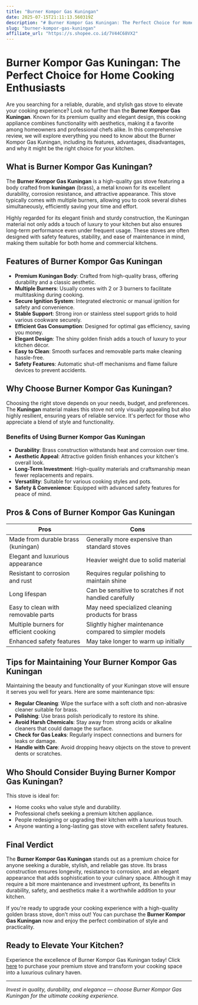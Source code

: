 ```yaml
---
title: "Burner Kompor Gas Kuningan"
date: 2025-07-15T21:11:13.560319Z
description: "# Burner Kompor Gas Kuningan: The Perfect Choice for Home Cooking Enthusiasts..."
slug: "burner-kompor-gas-kuningan"
affiliate_url: "https://s.shopee.co.id/7V44C68VX2"
---
```

# Burner Kompor Gas Kuningan: The Perfect Choice for Home Cooking Enthusiasts

Are you searching for a reliable, durable, and stylish gas stove to elevate your cooking experience? Look no further than the **Burner Kompor Gas Kuningan**. Known for its premium quality and elegant design, this cooking appliance combines functionality with aesthetics, making it a favorite among homeowners and professional chefs alike. In this comprehensive review, we will explore everything you need to know about the Burner Kompor Gas Kuningan, including its features, advantages, disadvantages, and why it might be the right choice for your kitchen.

## What is Burner Kompor Gas Kuningan?

The **Burner Kompor Gas Kuningan** is a high-quality gas stove featuring a body crafted from **kuningan** (brass), a metal known for its excellent durability, corrosion resistance, and attractive appearance. This stove typically comes with multiple burners, allowing you to cook several dishes simultaneously, efficiently saving your time and effort.

Highly regarded for its elegant finish and sturdy construction, the Kuningan material not only adds a touch of luxury to your kitchen but also ensures long-term performance even under frequent usage. These stoves are often designed with safety features, stability, and ease of maintenance in mind, making them suitable for both home and commercial kitchens.

## Features of Burner Kompor Gas Kuningan

- **Premium Kuningan Body**: Crafted from high-quality brass, offering durability and a classic aesthetic.
- **Multiple Burners**: Usually comes with 2 or 3 burners to facilitate multitasking during cooking.
- **Secure Ignition System**: Integrated electronic or manual ignition for safety and convenience.
- **Stable Support**: Strong iron or stainless steel support grids to hold various cookware securely.
- **Efficient Gas Consumption**: Designed for optimal gas efficiency, saving you money.
- **Elegant Design**: The shiny golden finish adds a touch of luxury to your kitchen décor.
- **Easy to Clean**: Smooth surfaces and removable parts make cleaning hassle-free.
- **Safety Features**: Automatic shut-off mechanisms and flame failure devices to prevent accidents.

## Why Choose Burner Kompor Gas Kuningan?

Choosing the right stove depends on your needs, budget, and preferences. The **Kuningan** material makes this stove not only visually appealing but also highly resilient, ensuring years of reliable service. It's perfect for those who appreciate a blend of style and functionality.

### Benefits of Using Burner Kompor Gas Kuningan

- **Durability**: Brass construction withstands heat and corrosion over time.
- **Aesthetic Appeal**: Attractive golden finish enhances your kitchen's overall look.
- **Long-Term Investment**: High-quality materials and craftsmanship mean fewer replacements and repairs.
- **Versatility**: Suitable for various cooking styles and pots.
- **Safety & Convenience**: Equipped with advanced safety features for peace of mind.

## Pros & Cons of Burner Kompor Gas Kuningan

| **Pros** | **Cons** |
|------------|--------------|
| Made from durable brass (kuningan) | Generally more expensive than standard stoves |
| Elegant and luxurious appearance | Heavier weight due to solid material |
| Resistant to corrosion and rust | Requires regular polishing to maintain shine |
| Long lifespan | Can be sensitive to scratches if not handled carefully |
| Easy to clean with removable parts | May need specialized cleaning products for brass |
| Multiple burners for efficient cooking | Slightly higher maintenance compared to simpler models |
| Enhanced safety features | May take longer to warm up initially |

## Tips for Maintaining Your Burner Kompor Gas Kuningan

Maintaining the beauty and functionality of your Kuningan stove will ensure it serves you well for years. Here are some maintenance tips:

- **Regular Cleaning**: Wipe the surface with a soft cloth and non-abrasive cleaner suitable for brass.
- **Polishing**: Use brass polish periodically to restore its shine.
- **Avoid Harsh Chemicals**: Stay away from strong acids or alkaline cleaners that could damage the surface.
- **Check for Gas Leaks**: Regularly inspect connections and burners for leaks or damage.
- **Handle with Care**: Avoid dropping heavy objects on the stove to prevent dents or scratches.

## Who Should Consider Buying Burner Kompor Gas Kuningan?

This stove is ideal for:

- Home cooks who value style and durability.
- Professional chefs seeking a premium kitchen appliance.
- People redesigning or upgrading their kitchen with a luxurious touch.
- Anyone wanting a long-lasting gas stove with excellent safety features.

## Final Verdict

The **Burner Kompor Gas Kuningan** stands out as a premium choice for anyone seeking a durable, stylish, and reliable gas stove. Its brass construction ensures longevity, resistance to corrosion, and an elegant appearance that adds sophistication to your culinary space. Although it may require a bit more maintenance and investment upfront, its benefits in durability, safety, and aesthetics make it a worthwhile addition to your kitchen.

If you're ready to upgrade your cooking experience with a high-quality golden brass stove, don't miss out! You can purchase the **Burner Kompor Gas Kuningan** now and enjoy the perfect combination of style and practicality.

## Ready to Elevate Your Kitchen?

Experience the excellence of Burner Kompor Gas Kuningan today! Click [here](https://s.shopee.co.id/7V44C68VX2) to purchase your premium stove and transform your cooking space into a luxurious culinary haven.

---

*Invest in quality, durability, and elegance — choose Burner Kompor Gas Kuningan for the ultimate cooking experience.*